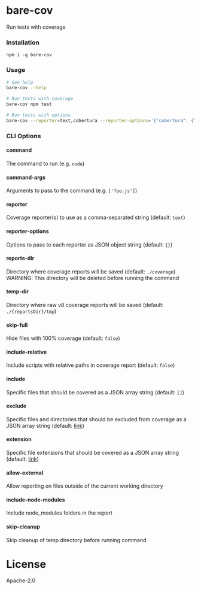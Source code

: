 # bare-cov
Run tests with coverage

### Installation
```
npm i -g bare-cov
```

### Usage
```sh
# See help
bare-cov --help

# Run tests with coverage
bare-cov npm test

# Run tests with options
bare-cov --reporter=text,cobertura --reporter-options='{"cobertura": {"file": "coverage.xml"}}' npm test
```

### CLI Options
#### command
The command to run (e.g. `node`)

#### command-args
Arguments to pass to the command (e.g. `['foo.js']`)

#### reporter
Coverage reporter(s) to use as a comma-separated string (default: `text`)

#### reporter-options
Options to pass to each reporter as JSON object string (default: `{}`)

#### reports-dir
Directory where coverage reports will be saved (default: `./coverage`)
WARNING: This directory will be deleted before running the command

#### temp-dir
Directory where raw v8 coverage reports will be saved (default: `./{reportsDir}/tmp`)

#### skip-full
Hide files with 100% coverage (default: `false`)

#### include-relative
Include scripts with relative paths in coverage report (default: `false`)

#### include
Specific files that should be covered as a JSON array string (default: `[]`)

#### exclude
Specific files and directories that should be excluded from coverage as a JSON array string (default: [link](https://github.com/istanbuljs/schema/blob/master/default-exclude.js))

#### extension
Specific file extensions that should be covered as a JSON array string (default: [link](https://github.com/istanbuljs/schema/blob/master/default-extension.js))

#### allow-external
Allow reporting on files outside of the current working directory

#### include-node-modules
Include node_modules folders in the report

#### skip-cleanup
Skip cleanup of temp directory before running command

# License
Apache-2.0
